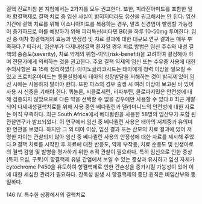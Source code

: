 결핵 진료지침
본 지침에서는 2가지를 모두 권고한다. 또한, 피라진아미드를 포함한 일차 항결핵제로 결핵 치료 중 임신 사실이 밝혀지더라도 유산을 권고해서는 안 된다. 임신 기간에 결핵 치료를 위해 이소니아지드를 복용하는 경우, 말초 신경염이 발생할 가능성이 증가하므로 이를 예방하기 위해 피리독신(비타민 B6)을 하루 10-50mg 투여한다. 임신 중 이차 항결핵제의 효능과 안정성 및 치료 결과에 대한 대규모 연구 결과는 매우 부족하다.7
따라서, 임산부가 다제내성결핵 환자일 경우 치료 방법은 임신 주수와 내성 결핵의 중증도(severity), 치료 약제의 위험-이익(risk-benefit)을 고려하여 결정해야 하며 전문가에게 의뢰하는 것을 권고한다. 주요 결핵 약제의 임신 또는 수유중 사용에 대한 주의사항은 표 15에 정리하였다. 아미노글리코시드는 태아에게 청력 이상을 일으킬 수 있고 프로치온아미드는 동물실험에서 태아의 성장발달을 저해하는 것이 밝혀져 있어 임신 시에는 사용하지 말아야 한다. 또한 파스의 경우 출생 시 여러 이상이 보고된 바 있어 사용 시 신중을 기해야 한다. 퀴놀론, 시클로세린, 리파부틴, 클로파지민은 안전성에 대해 검증되지 않았으므로 다른 약을 선택할 수 없을 경우에만 사용할 수 있다.8 최근 개발되어 다제내성결핵치료를 위해 사용 중인 베다퀼린과 델라마니드의 안전성에 대한 자료는 아직 부족하다. 최근 South Africa에서 베다퀼린을 사용한 58명의 임산부가 포함 된 관찰연구가 발표되었다. 이 연구에서 임신 중 베다퀼린 사용은 태아의 저체중과 유의미한 연관을 보였다. 하지만 그 외 태아 이상, 임신 결과 또는 산모의 치료 결과에 있어 저명한 차이는 관찰되지 않아 임신 중 베다퀼린 사용의 안정성에 대한 자료를 제시해 주었다.9
결핵 치료를 시작한 후 치료에 대한 반응도, 약제 부작용, 치료 순응도 및 신생아로의 결핵 감염 및 발병을 평가하기 위한 추적 관찰이 필요하다. 특히 임신으로 인한 증상(특히 오심, 구토)이 항결핵제 유발 간염에서 보일 수 있는 증상과 유사하고 임신 자체가 cytochrome P450을 유도하여 항결핵제로 인한 간손상을 증가시킬 가능성이 있어 이에 대한 세심한 관리가 필요하다. 간독성 발생 시 항결핵제의 중단 원칙은 비임산부와 동일하다.

<PAGE>146
IV. 특수한 상황에서의 결핵치료